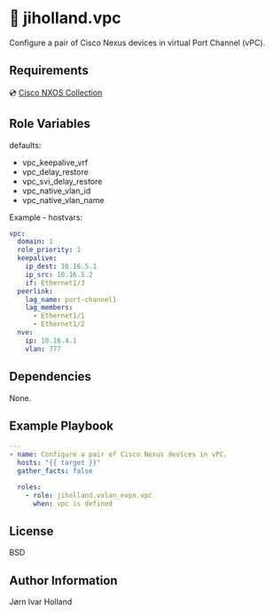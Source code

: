 👯 jiholland.vpc
================

Configure a pair of Cisco Nexus devices in virtual Port Channel (vPC).

Requirements
------------

💿 [Cisco NXOS Collection](https://galaxy.ansible.com/cisco/nxos)

Role Variables
--------------

defaults:
- vpc\_keepalive\_vrf
- vpc\_delay\_restore
- vpc\_svi\_delay\_restore
- vpc\_native\_vlan\_id
- vpc\_native\_vlan\_name

Example - hostvars:
```YAML
vpc:
  domain: 1
  role_priority: 1
  keepalive:
    ip_dest: 10.16.5.1
    ip_src: 10.16.5.2
    if: Ethernet1/3
  peerlink:
    lag_name: port-channel1
    lag_members:
      - Ethernet1/1
      - Ethernet1/2
  nve:
    ip: 10.16.4.1
    vlan: 777
```
Dependencies
------------

None.

Example Playbook
----------------
```YAML
---
- name: Configure a pair of Cisco Nexus devices in vPC.
  hosts: "{{ target }}"
  gather_facts: false

  roles:
    - role: jiholland.vxlan_evpn.vpc
      when: vpc is defined
```
License
-------

BSD

Author Information
------------------

Jørn Ivar Holland
